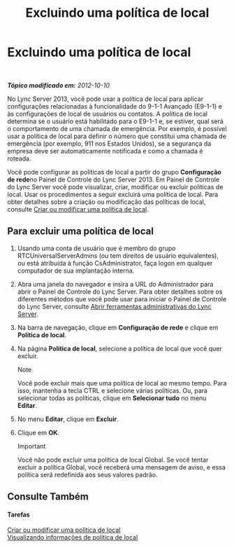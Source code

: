 ﻿---
title: Excluindo uma política de local
TOCTitle: Excluindo uma política de local
ms:assetid: 8ca9ba10-f45f-435a-b39c-519d251e9085
ms:mtpsurl: https://technet.microsoft.com/pt-br/library/JJ688125(v=OCS.15)
ms:contentKeyID: 49886301
ms.date: 05/19/2016
mtps_version: v=OCS.15
ms.translationtype: HT
---

# Excluindo uma política de local

 

_**Tópico modificado em:** 2012-10-10_

No Lync Server 2013, você pode usar a política de local para aplicar configurações relacionadas à funcionalidade do 9-1-1 Avançado (E9-1-1) e às configurações de local de usuários ou contatos. A política de local determina se o usuário está habilitado para o E9-1-1 e, se estiver, qual será o comportamento de uma chamada de emergência. Por exemplo, é possível usar a política de local para definir o número que constitui uma chamada de emergência (por exemplo, 911 nos Estados Unidos), se a segurança da empresa deve ser automaticamente notificada e como a chamada é roteada.

Você pode configurar as políticas de local a partir do grupo **Configuração de rede**no Painel de Controle do Lync Server 2013. Em Painel de Controle do Lync Server você pode visualizar, criar, modificar ou excluir políticas de local. Usar os procedimentos a seguir excluirá uma política de local. Para obter detalhes sobre a criação ou modificação das políticas de local, consulte [Criar ou modificar uma política de local](lync-server-2013-creating-or-modifying-a-location-policy.md).

## Para excluir uma política de local

1.  Usando uma conta de usuário que é membro do grupo RTCUniversalServerAdmins (ou tem direitos de usuário equivalentes), ou está atribuída à função CsAdministrator, faça logon em qualquer computador de sua implantação interna.

2.  Abra uma janela do navegador e insira a URL do Administrador para abrir o Painel de Controle do Lync Server. Para obter detalhes sobre os diferentes métodos que você pode usar para iniciar o Painel de Controle do Lync Server, consulte [Abrir ferramentas administrativas do Lync Server](lync-server-2013-open-lync-server-administrative-tools.md).

3.  Na barra de navegação, clique em **Configuração de rede** e clique em **Política de local**.

4.  Na página **Política de local**, selecione a política de local que você quer excluir.
    
    > [!note]  
    > Você pode excluir mais que uma política de local ao mesmo tempo. Para isso, mantenha a tecla CTRL e selecione várias políticas. Ou, para selecionar todas as políticas, clique em <strong>Selecionar tudo</strong> no menu <strong>Editar</strong>.

5.  No menu **Editar**, clique em **Excluir**.

6.  Clique em **OK**.
    
    > [!important]  
    > Você não pode excluir uma política de local Global. Se você tentar excluir a política Global, você receberá uma mensagem de aviso, e essa política será redefinida aos seus valores padrão.

## Consulte Também

#### Tarefas

[Criar ou modificar uma política de local](lync-server-2013-creating-or-modifying-a-location-policy.md)  
[Visualizando informações de política de local](lync-server-2013-viewing-location-policy-information.md)

